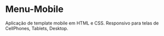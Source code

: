 # Menu-Mobile
Aplicação de template mobile em HTML e CSS. Responsivo para telas de CellPhones, Tablets, Desktop.

